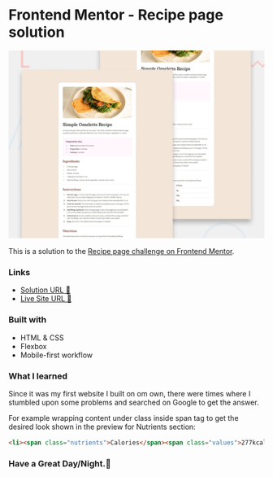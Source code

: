 # Frontend Mentor - Recipe page solution

![Design preview for the Recipe page coding challenge](./preview.jpg)

This is a solution to the [Recipe page challenge on Frontend Mentor](https://www.frontendmentor.io/challenges/recipe-page-KiTsR8QQKm).


### Links

- [Solution URL 🔗](https://www.frontendmentor.io/solutions/mobile-first-approach-recipe-page-w-html-and-css-a0F6NxiCG-)
- [Live Site URL 🔗](https://shubham-recipe-page.netlify.app/)


### Built with

- HTML & CSS
- Flexbox
- Mobile-first workflow


### What I learned

Since it was my first website I built on om own, there were times where I stumbled upon some problems and searched on Google to get the answer.

For example wrapping content under class inside span tag to get the desired look shown in the preview for Nutrients section:

```html
<li><span class="nutrients">Calories</span><span class="values">277kcal</span></li>
```

### Have a Great Day/Night.🤗
